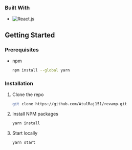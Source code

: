 ### Built With

- ![React.js]

<!-- GETTING STARTED -->

## Getting Started

### Prerequisites

- npm
  ```sh
  npm install --global yarn
  ```

### Installation

1. Clone the repo
   ```sh
   git clone https://github.com/AtulRaj151/revamp.git
   ```
2. Install NPM packages
   ```sh
   yarn install
   ```
3. Start locally
   ```sh
   yarn start
   ```
   [React.js]: https://img.shields.io/badge/React-20232A?style=for-the-badge&logo=react&logoColor=61DAFB
   ```
